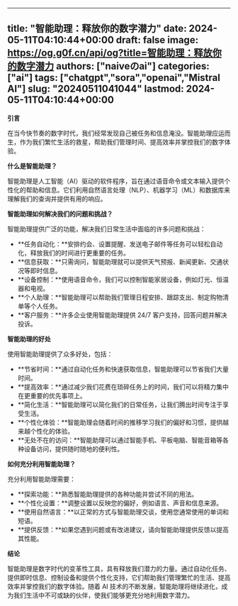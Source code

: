 
---
title: "智能助理：释放你的数字潜力"
date: 2024-05-11T04:10:44+00:00
draft: false
image: https://og.g0f.cn/api/og?title=智能助理：释放你的数字潜力
authors: ["naiveのai"]
categories: ["ai"]
tags: ["chatgpt","sora","openai","Mistral AI"]
slug: "20240511041044"
lastmod: 2024-05-11T04:10:44+00:00
---
**引言**

在当今快节奏的数字时代，我们经常发现自己被任务和信息淹没。智能助理应运而生，作为我们繁忙生活的救星，帮助我们管理时间、提高效率并掌控我们的数字体验。

**什么是智能助理？**

智能助理是人工智能（AI）驱动的软件程序，旨在通过语音命令或文本输入提供个性化的帮助和信息。它们利用自然语言处理（NLP）、机器学习（ML）和数据库来理解我们的查询并提供有用的响应。

**智能助理如何解决我们的问题和挑战？**

智能助理提供广泛的功能，解决我们日常生活中面临的许多问题和挑战：

* **任务自动化：**安排约会、设置提醒、发送电子邮件等任务可以轻松自动化，释放我们的时间进行更重要的任务。
* **信息获取：**只需询问，智能助理就可以提供天气预报、新闻更新、交通状况等即时信息。
* **设备控制：**使用语音命令，我们可以控制智能家居设备，例如灯光、恒温器和电视。
* **个人助理：**智能助理可以帮助我们管理日程安排、跟踪支出、制定购物清单等个人任务。
* **客户服务：**许多企业使用智能助理提供 24/7 客户支持，回答问题并解决投诉。

**智能助理的好处**

使用智能助理提供了众多好处，包括：

* **节省时间：**通过自动化任务和快速获取信息，智能助理可以节省我们大量时间。
* **提高效率：**通过减少我们花费在琐碎任务上的时间，我们可以将精力集中在更重要的优先事项上。
* **简化生活：**智能助理可以简化我们的日常任务，让我们腾出时间专注于享受生活。
* **个性化体验：**智能助理会随着时间的推移学习我们的偏好和习惯，提供越来越个性化的体验。
* **无处不在的访问：**智能助理可以通过智能手机、平板电脑、智能音箱等各种设备访问，提供随时随地的便利性。

**如何充分利用智能助理？**

充分利用智能助理需要：

* **探索功能：**熟悉智能助理提供的各种功能并尝试不同的用法。
* **个性化设置：**调整设置以反映您的偏好，例如语言、声音和信息来源。
* **使用自然语言：**以正常的方式与智能助理交谈，使用您通常使用的单词和短语。
* **提供反馈：**如果您遇到问题或有改进建议，请向智能助理提供反馈以提高其性能。

**结论**

智能助理是数字时代的变革性工具，具有释放我们潜力的力量。通过自动化任务、提供即时信息、控制设备和提供个性化支持，它们帮助我们管理繁忙的生活、提高效率并掌控我们的数字体验。随着 AI 技术的不断发展，智能助理将继续进化，成为我们生活中不可或缺的伙伴，使我们能够更充分地利用数字潜力。